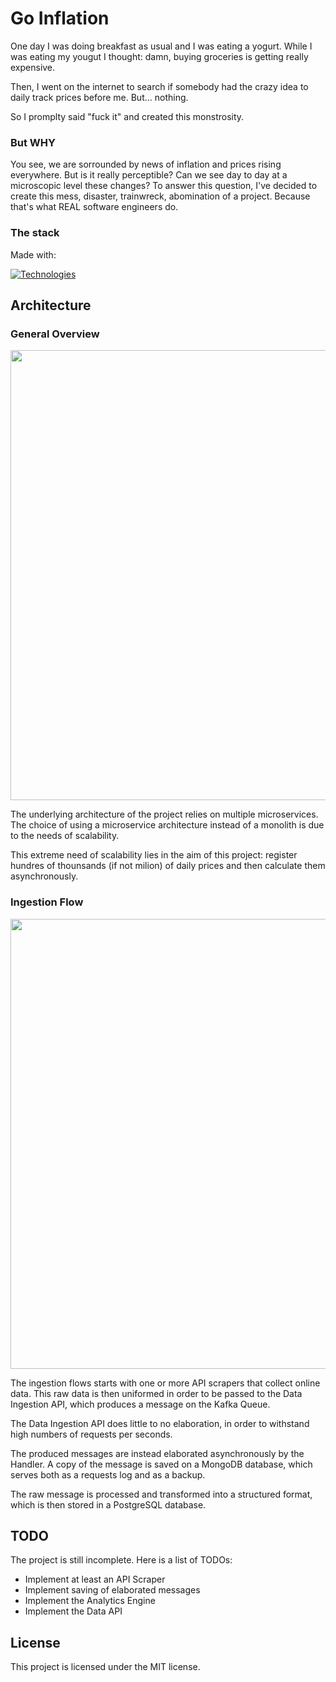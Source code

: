 # Go Inflation

One day I was doing breakfast as usual and I was eating a yogurt. While I was eating my yougut I thought: damn, buying groceries is getting really expensive.

Then, I went on the internet to search if somebody had the crazy idea to daily track prices before me. But... nothing.

So I promplty said "fuck it" and created this monstrosity.

### But WHY

You see, we are sorrounded by news of inflation and prices rising everywhere. But is it really perceptible? Can we see day to day at a microscopic level these changes?
To answer this question, I've decided to create this mess, disaster, trainwreck, abomination of a project. Because that's what REAL software engineers do.

### The stack

Made with:

[![Technologies](https://skillicons.dev/icons?i=go,postgresql,mongodb,kafka&theme=light)](https://skillicons.dev)

## Architecture
### General Overview
<img src="https://github.com/user-attachments/assets/dec37207-fa2e-4d98-a7f1-21128da55e33" width=720/>

The underlying architecture of the project relies on multiple microservices. The choice of using a microservice architecture instead of a monolith is due to the needs of scalability.

This extreme need of scalability lies in the aim of this project: register hundres of thounsands (if not milion) of daily prices and then calculate them asynchronously.

### Ingestion Flow
<img src="https://github.com/user-attachments/assets/e1b51e4e-c7b3-4442-bf47-f8cfbc7a2d53" width=720/>

The ingestion flows starts with one or more API scrapers that collect online data. This raw data is then uniformed in order to be passed to the Data Ingestion API, which produces a message on the Kafka Queue.

The Data Ingestion API does little to no elaboration, in order to withstand high numbers of requests per seconds. 

The produced messages are instead elaborated asynchronously by the Handler. A copy of the message is saved on a MongoDB database, which serves both as a requests log and as a backup.

The raw message is processed and transformed into a structured format, which is then stored in a PostgreSQL database.

## TODO
The project is still incomplete. Here is a list of TODOs:
- Implement at least an API Scraper
- Implement saving of elaborated messages
- Implement the Analytics Engine
- Implement the Data API

## License
This project is licensed under the MIT license.
